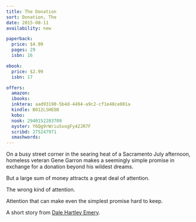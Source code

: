 ```yaml
---
title: The Donation
sort: Donation, The
date: 2015-08-11
availability: new

paperback:
  price: $4.99
  pages: 29
  isbn: 16

ebook:
  price: $2.99
  isbn: 17

offers:
  amazon:
  ibooks:
  inktera: aad93190-5b4d-4494-a9c2-cf1e48ce801a
  kindle: B012LSHEO8
  kobo:
  nook: 2940152283709
  oyster: Y6Qg9rWriuSvogFy42JR7F
  scribd: 275247971
  smashwords:
---
```


On a busy street corner in the searing heat of a Sacramento July afternoon,
homeless veteran Gene Garron
makes a seemingly simple promise
in exchange for a donation beyond his wildest dreams.

But a large sum of money attracts a great deal of attention.

The wrong kind of attention.

Attention that can make even the simplest promise hard to keep.

A short story
from [Dale Hartley Emery](http://dalehartleyemery.com).
